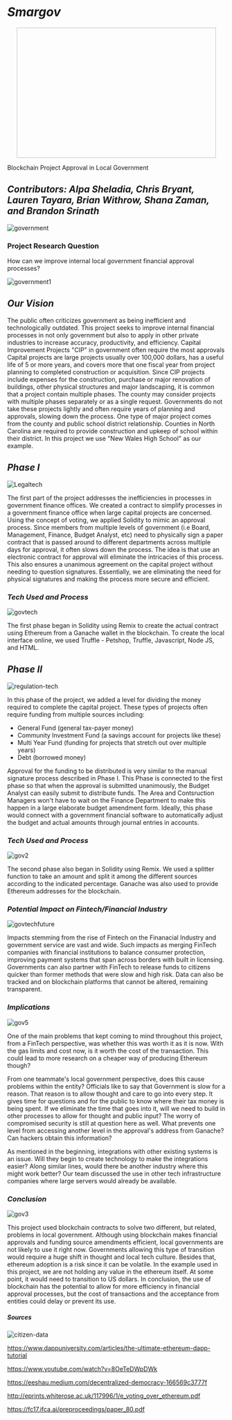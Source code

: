 # ***Smargov*** 

<p align="center">
  <img width="460" height="300" Images/gov.png/460/300>
</p>


Blockchain Project Approval in Local Government

## ***Contributors: Alpa Sheladia, Chris Bryant, Lauren Tayara, Brian Withrow, Shana Zaman, and Brandon Srinath***

![government](Images/government.png)


### **Project Research Question**

How can we improve internal local government financial approval processes?

![government1](Images/government1.png)


## ***Our Vision***


The public often criticizes government as being inefficient and technologically outdated. This project seeks to improve internal financial processes in not only government but also to apply in other private industries to increase accuracy, productivity, and efficiency. Capital Improvement Projects "CIP" in government often require the most approvals Capital projects are large projects usually over 100,000 dollars, has a useful life of 5 or more years, and covers more that one fiscal year from project planning to completed construction or acquisition. Since CIP projects include expenses for the construction, purchase or major renovation of buildings, other physical structures and major landscaping, it is common that a project contain multiple phases. The county may consider projects with multiple phases separately or as a single request. Governments do not take these projects lightly and often require years of planning and approvals, slowing down the process. One type of major project comes from the county and public school district relationship. Counties in North Carolina are required to provide construction and upkeep of school within their district. In this project we use "New Wales High School" as our example. 



## ***Phase I***

![Legaltech](Images/Legaltech.png)


The first part of the project addresses the inefficiencies in processes in government finance offices. We created a contract to simplify processes in a government finance office when large capital projects are concerned. Using the concept of voting, we applied Solidity to mimic an approval process. Since members from multiple levels of government (i.e Board, Management, Finance, Budget Analyst, etc) need to physically sign a paper contract that is passed around to different departments across multiple days for approval, it often slows down the process. The idea is that use an electronic contract for approval will eliminate the intricacies of this process. This also ensures a unanimous agreement on the capital project without needing to question signatures. Essentially, we are eliminating the need for physical signatures and making the process more secure and efficient. 


### ***Tech Used and Process***

![govtech](Images/govtech.png)

The first phase began in Solidity using Remix to create the actual contract using Ethereum from a Ganache wallet in the blockchain. To create the local interface online, we used Truffle - Petshop, Truffle, Javascript, Node JS, and HTML.


## ***Phase II***

![regulation-tech](Images/regulation-tech.png)

In this phase of the project, we added a level for dividing the money required to complete the capital project. These types of projects often require funding from multiple sources including: 
- General Fund (general tax-payer money)
- Community Investment Fund (a savings account for projects like these)
- Multi Year Fund (funding for projects that stretch out over multiple years)
- Debt (borrowed money)

Approval for the funding to be distributed is very similar to the manual signature process described in Phase I. This Phase is connected to the first phase so that when the approval is submitted unanimously, the Budget Analyst can easily submit to distribute funds. The Area and Contsruction Managers won't have to wait on the Finance Department to make this happen in a large elaborate budget amendment form. Ideally, this phase would connect with a government financial software to automatically adjust the budget and actual amounts through journal entries in accounts.


### ***Tech Used and Process***

![gov2](Images/gov2.png)

The second phase also began in Solidity using Remix. We used a splitter function to take an amount and split it among the different sources according to the indicated percentage. Ganache was also used to provide Ethereum addresses for the blockchain.


### ***Potential Impact on Fintech/Financial Industry***

![govtechfuture](Images/govtechfuture.png)

Impacts stemming from the rise of Fintech on the Finanacial Industry and government service are vast and wide. Such impacts as merging FinTech companies with financial institutions to balance consumer protection, improving payment systems that span across borders with built in licensing. Governments can also partner with FinTech to release funds to citizens quicker than former methods that were slow and high risk. Data can also be tracked and on blockchain platforms that cannot be altered, remaining transparent. 

### ***Implications***

![gov5](Images/gov5.png)

One of the main problems that kept coming to mind throughout this project, from a FinTech perspective, was whether this was worth it as it is now. With the gas limits and cost now, is it worth the cost of the transaction. This could lead to more research on a cheaper way of producing Ethereum though? 

From one teammate's local government perspective, does this cause problems within the entity? Officials like to say that Government is slow for a reason. That reason is to allow thought and care to go into every step. It gives time for questions and for the public to know where their tax money is being spent. If we eliminate the time that goes into it, will we need to build in other processes to allow for thought and public input? The worry of compromised security is still at question here as well. What prevents one level from accessing another level in the approval's address from Ganache? Can hackers obtain this information?

As mentioned in the beginning, integrations with other existing systems is an issue. Will they begin to create technology to make the integrations easier? Along similar lines, would there be another industry where this might work better? Our team discussed the use in other tech infrastructure companies where large servers would already be available.


### ***Conclusion***

![gov3](Images/gov3.png)

This project used blockchain contracts to solve two different, but related, problems in local government. Although using blockchain makes financial approvals and funding source amendments efficient, local governments are not likely to use it right now. Governments allowing this type of transition would require a huge shift in thought and local tech culture. Besides that, ethereum adoption is a risk since it can be volatile. In the example used in this project, we are not holding any value in the ethereum itself. At some point, it would need to transition to US dollars. In conclusion, the use of blockchain has the potential to allow for more efficiency in financial approval processes, but the cost of transactions and the acceptance from entities could delay or prevent its use.


##### ***Sources***

![citizen-data](Images/citizen-data.png)

https://www.dappuniversity.com/articles/the-ultimate-ethereum-dapp-tutorial

https://www.youtube.com/watch?v=8OeTeDWpDWk

https://eeshau.medium.com/decentralized-democracy-166569c3777f

http://eprints.whiterose.ac.uk/117996/1/e_voting_over_ethereum.pdf

https://fc17.ifca.ai/preproceedings/paper_80.pdf
